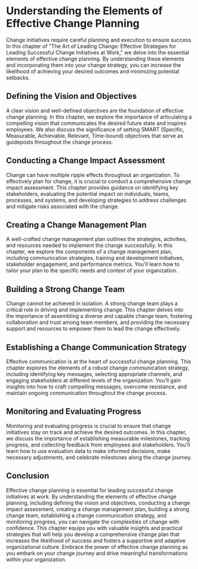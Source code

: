 Understanding the Elements of Effective Change Planning
==================================================================

Change initiatives require careful planning and execution to ensure success. In this chapter of "The Art of Leading Change: Effective Strategies for Leading Successful Change Initiatives at Work," we delve into the essential elements of effective change planning. By understanding these elements and incorporating them into your change strategy, you can increase the likelihood of achieving your desired outcomes and minimizing potential setbacks.

Defining the Vision and Objectives
----------------------------------

A clear vision and well-defined objectives are the foundation of effective change planning. In this chapter, we explore the importance of articulating a compelling vision that communicates the desired future state and inspires employees. We also discuss the significance of setting SMART (Specific, Measurable, Achievable, Relevant, Time-bound) objectives that serve as guideposts throughout the change process.

Conducting a Change Impact Assessment
-------------------------------------

Change can have multiple ripple effects throughout an organization. To effectively plan for change, it is crucial to conduct a comprehensive change impact assessment. This chapter provides guidance on identifying key stakeholders, evaluating the potential impact on individuals, teams, processes, and systems, and developing strategies to address challenges and mitigate risks associated with the change.

Creating a Change Management Plan
---------------------------------

A well-crafted change management plan outlines the strategies, activities, and resources needed to implement the change successfully. In this chapter, we explore the components of a change management plan, including communication strategies, training and development initiatives, stakeholder engagement, and performance metrics. You'll learn how to tailor your plan to the specific needs and context of your organization.

Building a Strong Change Team
-----------------------------

Change cannot be achieved in isolation. A strong change team plays a critical role in driving and implementing change. This chapter delves into the importance of assembling a diverse and capable change team, fostering collaboration and trust among team members, and providing the necessary support and resources to empower them to lead the change effectively.

Establishing a Change Communication Strategy
--------------------------------------------

Effective communication is at the heart of successful change planning. This chapter explores the elements of a robust change communication strategy, including identifying key messages, selecting appropriate channels, and engaging stakeholders at different levels of the organization. You'll gain insights into how to craft compelling messages, overcome resistance, and maintain ongoing communication throughout the change process.

Monitoring and Evaluating Progress
----------------------------------

Monitoring and evaluating progress is crucial to ensure that change initiatives stay on track and achieve the desired outcomes. In this chapter, we discuss the importance of establishing measurable milestones, tracking progress, and collecting feedback from employees and stakeholders. You'll learn how to use evaluation data to make informed decisions, make necessary adjustments, and celebrate milestones along the change journey.

Conclusion
----------

Effective change planning is essential for leading successful change initiatives at work. By understanding the elements of effective change planning, including defining the vision and objectives, conducting a change impact assessment, creating a change management plan, building a strong change team, establishing a change communication strategy, and monitoring progress, you can navigate the complexities of change with confidence. This chapter equips you with valuable insights and practical strategies that will help you develop a comprehensive change plan that increases the likelihood of success and fosters a supportive and adaptive organizational culture. Embrace the power of effective change planning as you embark on your change journey and drive meaningful transformations within your organization.

